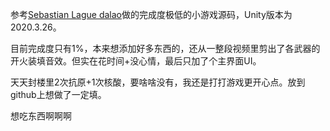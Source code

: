 参考[Sebastian Lague dalao](https://www.youtube.com/watch?v=SviIeTt2_Lc&list=PLFt_AvWsXl0ctd4dgE1F8g3uec4zKNRV0)做的完成度极低的小游戏源码，Unity版本为2020.3.26。

目前完成度只有1%，本来想添加好多东西的，还从一整段视频里剪出了各武器的开火装填音效。但实在花时间+没心情，最后只加了个主界面UI。

天天封楼里2次抗原+1次核酸，要啥啥没有，我还是打打游戏更开心点。放到github上想做了一定填。

想吃东西啊啊啊